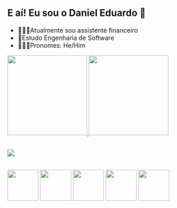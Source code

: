 ## E aí! Eu sou o Daniel Eduardo 👋

- 🧑🏻‍💼Atualmente sou assistente financeiro
- 📘Estudo Engenharia de Software
- 🙎🏻‍♂️Pronomes: He/Him

<div>
  <a href="https://github.com/Danihmn">
  <img height="180em" src="https://github-readme-stats.vercel.app/api?username=Danihmn&show_icons=true&theme=dark">
  <img height="180em" src="https://github-readme-stats.vercel.app/api/top-langs/?username=Danihmn&layout=compact">
</div>

##

<div>
  <a href="http://www.linkedin.com/in/daniel-eduardo-pratta-bezerra-237b98258" target="blank">
    <img src="https://img.shields.io/badge/LinkedIn-0077B5?style=for-the-badge&logo=linkedin&logoColor=white">
  </a>
</div>

##

<div>
  <img height="70em" src="https://cdn.jsdelivr.net/gh/devicons/devicon@latest/icons/csharp/csharp-plain.svg" />
  <img height="70em" src="https://cdn.jsdelivr.net/gh/devicons/devicon@latest/icons/javascript/javascript-original.svg" />
  <img height="70em" src="https://cdn.jsdelivr.net/gh/devicons/devicon@latest/icons/github/github-original.svg" />
  <img height="70em" src="https://cdn.jsdelivr.net/gh/devicons/devicon@latest/icons/git/git-original.svg" />
  <img height="70em" src="https://cdn.jsdelivr.net/gh/devicons/devicon@latest/icons/vscode/vscode-original.svg" />
</div>
